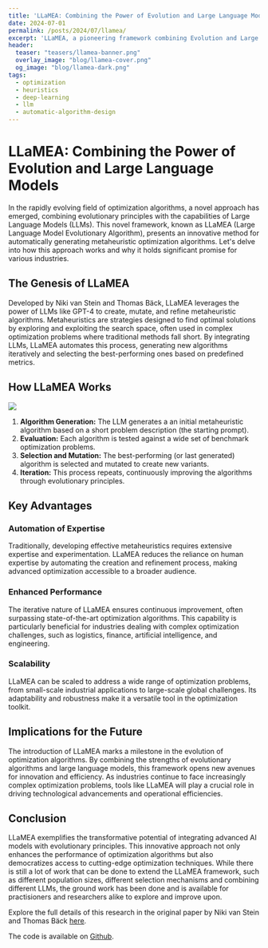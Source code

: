 ```yaml
---
title: 'LLaMEA: Combining the Power of Evolution and Large Language Models'
date: 2024-07-01
permalink: /posts/2024/07/llamea/
excerpt: 'LLaMEA, a pioneering framework combining Evolution and Large Language Models.'
header:
  teaser: "teasers/llamea-banner.png"
  overlay_image: "blog/llamea-cover.png"
  og_image: "blog/llamea-dark.png"
tags:
  - optimization
  - heuristics
  - deep-learning
  - llm
  - automatic-algorithm-design
---
```

# LLaMEA: Combining the Power of Evolution and Large Language Models

In the rapidly evolving field of optimization algorithms, a novel approach has emerged, combining evolutionary principles with the capabilities of Large Language Models (LLMs). This novel framework, known as LLaMEA (Large Language Model Evolutionary Algorithm), presents an innovative method for automatically generating metaheuristic optimization algorithms. Let's delve into how this approach works and why it holds significant promise for various industries.

## The Genesis of LLaMEA

Developed by Niki van Stein and Thomas Bäck, LLaMEA leverages the power of LLMs like GPT-4 to create, mutate, and refine metaheuristic algorithms. Metaheuristics are strategies designed to find optimal solutions by exploring and exploiting the search space, often used in complex optimization problems where traditional methods fall short. By integrating LLMs, LLaMEA automates this process, generating new algorithms iteratively and selecting the best-performing ones based on predefined metrics.

## How LLaMEA Works

[![](https://mermaid.ink/img/pako:eNpNUctug0AM_BVrT6kUfiCHVnk1qpRUVXKqQg4OGFgVdpHXtEqBf68DqK1P9no8M2u3JvEpmYXJSv-VFMgC-2PsQGN5fnFWLJb2G8V6d4EoeuxOohjrcqjZV7V0sGpP4usnyHCRYVSgS_txfjXgX30H69mOHDEKwbLMPVspKohgvz_Awz8sdO8UOti17ZGkYQdXCgLBKzVP9Hez_cS_Hmf-Gt1mtv3EslGdiXYzWCBmz2EOIfF8F9ie1TETBApB_wWFDVrfJokUBa8Y6DJSbAeV59nauyDcJAJHyqyjipzA27CDSex5QK7M3FTEFdpUt9reW7GRQvGxWWiaIn_EJna94rARf7q5xCyUmeaGfZMXRk2UQaumViu0sZgzVr-vlFo1exiPNtyu_wHLwJUV?type=png)](https://mermaid.live/edit#pako:eNpNUctug0AM_BVrT6kUfiCHVnk1qpRUVXKqQg4OGFgVdpHXtEqBf68DqK1P9no8M2u3JvEpmYXJSv-VFMgC-2PsQGN5fnFWLJb2G8V6d4EoeuxOohjrcqjZV7V0sGpP4usnyHCRYVSgS_txfjXgX30H69mOHDEKwbLMPVspKohgvz_Awz8sdO8UOti17ZGkYQdXCgLBKzVP9Hez_cS_Hmf-Gt1mtv3EslGdiXYzWCBmz2EOIfF8F9ie1TETBApB_wWFDVrfJokUBa8Y6DJSbAeV59nauyDcJAJHyqyjipzA27CDSex5QK7M3FTEFdpUt9reW7GRQvGxWWiaIn_EJna94rARf7q5xCyUmeaGfZMXRk2UQaumViu0sZgzVr-vlFo1exiPNtyu_wHLwJUV)

1. **Algorithm Generation:** The LLM generates a an initial metaheuristic algorithm based on a short problem description (the starting prompt).
2. **Evaluation:** Each algorithm is tested against a wide set of benchmark optimization problems.
3. **Selection and Mutation:** The best-performing (or last generated) algorithm is selected and mutated to create new variants.
4. **Iteration:** This process repeats, continuously improving the algorithms through evolutionary principles.

## Key Advantages

### Automation of Expertise

Traditionally, developing effective metaheuristics requires extensive expertise and experimentation. LLaMEA reduces the reliance on human expertise by automating the creation and refinement process, making advanced optimization accessible to a broader audience.

### Enhanced Performance

The iterative nature of LLaMEA ensures continuous improvement, often surpassing state-of-the-art optimization algorithms. This capability is particularly beneficial for industries dealing with complex optimization challenges, such as logistics, finance, artificial intelligence, and engineering.

### Scalability

LLaMEA can be scaled to address a wide range of optimization problems, from small-scale industrial applications to large-scale global challenges. Its adaptability and robustness make it a versatile tool in the optimization toolkit.

## Implications for the Future

The introduction of LLaMEA marks a milestone in the evolution of optimization algorithms. By combining the strengths of evolutionary algorithms and large language models, this framework opens new avenues for innovation and efficiency. As industries continue to face increasingly complex optimization problems, tools like LLaMEA will play a crucial role in driving technological advancements and operational efficiencies.

## Conclusion

LLaMEA exemplifies the transformative potential of integrating advanced AI models with evolutionary principles. This innovative approach not only enhances the performance of optimization algorithms but also democratizes access to cutting-edge optimization techniques. While there is still a lot of work that can be done to extend the LLaMEA framework, such as different population sizes, different selection mechanisms and combining different LLMs, the ground work has been done and is available for practisioners and researchers alike to explore and improve upon.

Explore the full details of this research in the original paper by Niki van Stein and Thomas Bäck [here](https://arxiv.org/abs/2405.20132).

The code is available on [Github](https://github.com/nikivanstein/LLaMEA).
